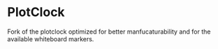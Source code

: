 PlotClock
=========

Fork of the plotclock optimized for better manfucaturability and for the available whiteboard markers.
